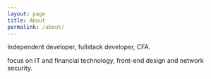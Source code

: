 ```yaml
---
layout: page
title: About 
permalink: /about/
---
```


  Independent developer, fullstack developer, CFA.

  focus on IT and financial technology, front-end design and network security.

